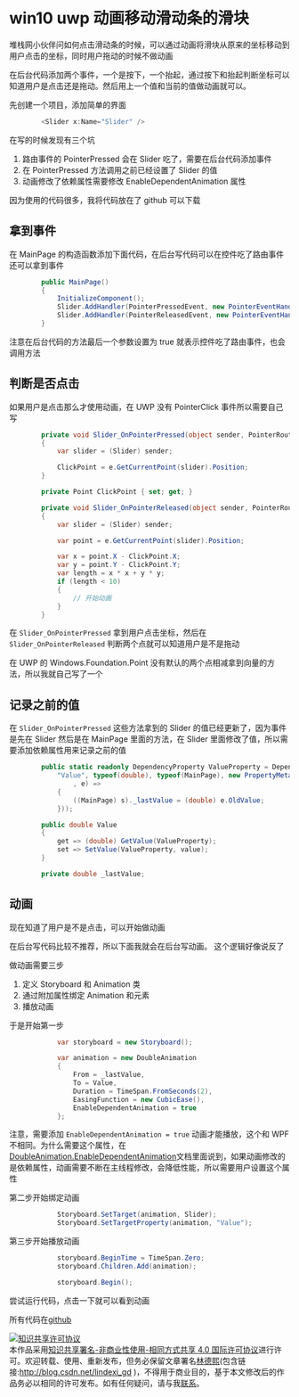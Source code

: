 # win10 uwp 动画移动滑动条的滑块

堆栈网小伙伴问如何点击滑动条的时候，可以通过动画将滑块从原来的坐标移动到用户点击的坐标，同时用户拖动的时候不做动画

在后台代码添加两个事件，一个是按下，一个抬起，通过按下和抬起判断坐标可以知道用户是点击还是拖动。然后用上一个值和当前的值做动画就可以。

<!--more-->
<!-- CreateTime:2020/3/5 9:26:17 -->

<!-- csdn -->

先创建一个项目，添加简单的界面

```csharp
        <Slider x:Name="Slider" />
```

在写的时候发现有三个坑

1. 路由事件的 PointerPressed 会在 Slider 吃了，需要在后台代码添加事件
1. 在 PointerPressed 方法调用之前已经设置了 Slider 的值
1. 动画修改了依赖属性需要修改 EnableDependentAnimation 属性

因为使用的代码很多，我将代码放在了 github 可以下载

## 拿到事件

在 MainPage 的构造函数添加下面代码，在后台写代码可以在控件吃了路由事件还可以拿到事件

```csharp
        public MainPage()
        {
            InitializeComponent();
            Slider.AddHandler(PointerPressedEvent, new PointerEventHandler(Slider_OnPointerPressed), true);
            Slider.AddHandler(PointerReleasedEvent, new PointerEventHandler(Slider_OnPointerReleased), true);
        }
```

注意在后台代码的方法最后一个参数设置为 true 就表示控件吃了路由事件，也会调用方法

## 判断是否点击

如果用户是点击那么才使用动画，在 UWP 没有 PointerClick 事件所以需要自己写

```csharp
        private void Slider_OnPointerPressed(object sender, PointerRoutedEventArgs e)
        {
            var slider = (Slider) sender;

            ClickPoint = e.GetCurrentPoint(slider).Position;
        }

        private Point ClickPoint { set; get; }

        private void Slider_OnPointerReleased(object sender, PointerRoutedEventArgs e)
        {
            var slider = (Slider) sender;

            var point = e.GetCurrentPoint(slider).Position;

            var x = point.X - ClickPoint.X;
            var y = point.Y - ClickPoint.Y;
            var length = x * x + y * y;
            if (length < 10)
            {
                // 开始动画
            }
        }
```

在 `Slider_OnPointerPressed` 拿到用户点击坐标，然后在 `Slider_OnPointerReleased` 判断两个点就可以知道用户是不是拖动

在 UWP 的 Windows.Foundation.Point 没有默认的两个点相减拿到向量的方法，所以我就自己写了一个

## 记录之前的值

在 `Slider_OnPointerPressed` 这些方法拿到的 Slider 的值已经更新了，因为事件是先在 Slider 然后是在 MainPage 里面的方法，在 Slider 里面修改了值，所以需要添加依赖属性用来记录之前的值

```csharp
        public static readonly DependencyProperty ValueProperty = DependencyProperty.Register(
            "Value", typeof(double), typeof(MainPage), new PropertyMetadata(default(double), (s
                , e) =>
            {
                ((MainPage) s)._lastValue = (double) e.OldValue;
            }));

        public double Value
        {
            get => (double) GetValue(ValueProperty);
            set => SetValue(ValueProperty, value);
        }

        private double _lastValue;
```

## 动画

现在知道了用户是不是点击，可以开始做动画

在后台写代码比较不推荐，所以下面我就会在后台写动画。 这个逻辑好像说反了

做动画需要三步

1. 定义 Storyboard 和 Animation 类
1. 通过附加属性绑定 Animation 和元素
1. 播放动画

于是开始第一步

```csharp
            var storyboard = new Storyboard();

            var animation = new DoubleAnimation
            {
                From = _lastValue,
                To = Value,
                Duration = TimeSpan.FromSeconds(2),
                EasingFunction = new CubicEase(),
                EnableDependentAnimation = true
            };
```

注意，需要添加 `EnableDependentAnimation = true` 动画才能播放，这个和 WPF 不相同。为什么需要这个属性，在[DoubleAnimation.EnableDependentAnimation](https://docs.microsoft.com/en-us/uwp/api/windows.ui.xaml.media.animation.doubleanimation.enabledependentanimation )文档里面说到，如果动画修改的是依赖属性，动画需要不断在主线程修改，会降低性能，所以需要用户设置这个属性

第二步开始绑定动画

```csharp
            Storyboard.SetTarget(animation, Slider);
            Storyboard.SetTargetProperty(animation, "Value");
```

第三步开始播放动画

```csharp
            storyboard.BeginTime = TimeSpan.Zero;
            storyboard.Children.Add(animation);

            storyboard.Begin();
```

尝试运行代码，点击一下就可以看到动画

所有代码在[github](https://github.com/lindexi/lindexi_gd/tree/2e89ef71bba336d06ec238e9c0f4c8d893c83bdf/LajeweekallqeFiwigewee)

<a rel="license" href="http://creativecommons.org/licenses/by-nc-sa/4.0/"><img alt="知识共享许可协议" style="border-width:0" src="https://i.creativecommons.org/l/by-nc-sa/4.0/88x31.png" /></a><br />本作品采用<a rel="license" href="http://creativecommons.org/licenses/by-nc-sa/4.0/">知识共享署名-非商业性使用-相同方式共享 4.0 国际许可协议</a>进行许可。欢迎转载、使用、重新发布，但务必保留文章署名[林德熙](http://blog.csdn.net/lindexi_gd)(包含链接:http://blog.csdn.net/lindexi_gd )，不得用于商业目的，基于本文修改后的作品务必以相同的许可发布。如有任何疑问，请与我[联系](mailto:lindexi_gd@163.com)。
